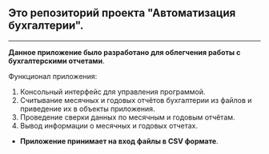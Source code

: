 ## Это репозиторий проекта "Автоматизация бухгалтерии".

---
**Данное приложение было разработано для облегчения работы с бухгалтерскими отчетами**.

Функционал приложения:
1. Консольный интерфейс для управления программой.
2. Считывание месячных и годовых отчётов бухгалтерии из файлов и приведение их в объекты приложения.
3. Проведение сверки данных по месячным и годовым отчётам.
4. Вывод информации о месячных и годовых отчетах.

* **Приложение принимает на вход файлы в CSV формате**.